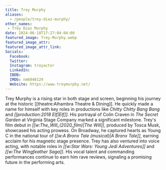 ```yaml
---
title: Trey Murphy
aliases: 
  - /people/trey-diaz-murphy/
other_names: 
 - Trey Diaz Murphy
date: 2024-06-18T17:27:04-04:00
featured_image: Trey-Murphy.webp
featured_image_attr: 
featured_image_attr_link: 
Socials:
  Facebook: 
  Twitter: 
  Instagram: treyactor
  LinkedIn: 
  IBDB: 
  IMDb: nm6048129
  Website: https://www.treymurphy.net/
---
```

Trey Murphy is a rising star in both stage and screen, beginning his journey at the historic [[theatre:Alhambra Theatre & Dining]]. He quickly made a name for himself with key roles in productions like *Chitty Chitty Bang Bang* and *[[production:2018 Elf|Elf]]*. His portrayal of Colin Craven in *The Secret Garden* at Virginia Stage Company marked a significant milestone. Trey's film debut in *[[w:The_Will_(2020_film)|The Will]]*, produced by Tosca Musk, showcased his acting prowess. On Broadway, he captured hearts as Young C in the national tour of *[[w:A Bronx Tale (musical)|A Bronx Tale]]*, earning acclaim for his magnetic stage presence. Trey has also ventured into voice acting, with notable roles in *[[w:Star Wars: Young Jedi Adventures]]* and *[[w:The Wingfeather Saga]]*. His vocal talent and commanding performances continue to earn him rave reviews, signaling a promising future in the performing arts.
